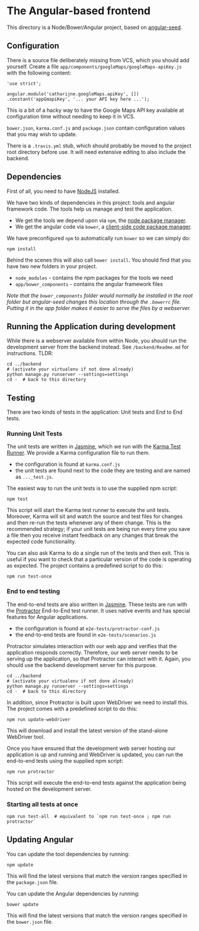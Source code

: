 # The Angular-based frontend

This directory is a Node/Bower/Angular project, based on [angular-seed](https://github.com/angular/angular-seed).


## Configuration

There is a source file deliberately missing from VCS, which you should add yourself. Create a file `app/components/googleMaps/googleMaps-apiKey.js` with the following content:

    'use strict';

    angular.module('catharijne.googleMaps.apiKey', [])
    .constant('appGmapiKey', '... your API key here ...');

This is a bit of a hacky way to have the Google Maps API key available at configuration time without needing to keep it in VCS.

`bower.json`, `karma.conf.js` and `package.json` contain configuration values that you may wish to update.

There is a `.travis.yml` stub, which should probably be moved to the project root directory before use. It will need extensive editing to also include the backend.


## Dependencies

First of all, you need to have [NodeJS](http://nodejs.org/) installed.

We have two kinds of dependencies in this project: tools and angular framework code.  The tools help
us manage and test the application.

* We get the tools we depend upon via `npm`, the [node package manager][npm].
* We get the angular code via `bower`, a [client-side code package manager][bower].

We have preconfigured `npm` to automatically run `bower` so we can simply do:

```
npm install
```

Behind the scenes this will also call `bower install`.  You should find that you have two new
folders in your project.

* `node_modules` - contains the npm packages for the tools we need
* `app/bower_components` - contains the angular framework files

*Note that the `bower_components` folder would normally be installed in the root folder but
angular-seed changes this location through the `.bowerrc` file.  Putting it in the app folder makes
it easier to serve the files by a webserver.*


## Running the Application during development

While there is a webserver available from within Node, you should run the development server from the backend instead. See `/backend/Readme.md` for instructions. TLDR:

    cd ../backend
    # (activate your virtualenv if not done already)
    python manage.py runserver --settings=settings
    cd -  # back to this directory


## Testing

There are two kinds of tests in the application: Unit tests and End to End tests.

### Running Unit Tests

The unit tests are written in
[Jasmine][jasmine], which we run with the [Karma Test Runner][karma]. We provide a Karma
configuration file to run them.

* the configuration is found at `karma.conf.js`
* the unit tests are found next to the code they are testing and are named as `..._test.js`.

The easiest way to run the unit tests is to use the supplied npm script:

```
npm test
```

This script will start the Karma test runner to execute the unit tests. Moreover, Karma will sit and
watch the source and test files for changes and then re-run the tests whenever any of them change.
This is the recommended strategy; if your unit tests are being run every time you save a file then
you receive instant feedback on any changes that break the expected code functionality.

You can also ask Karma to do a single run of the tests and then exit.  This is useful if you want to
check that a particular version of the code is operating as expected.  The project contains a
predefined script to do this:

```
npm run test-once
```


### End to end testing

The end-to-end tests are also written in [Jasmine][jasmine]. These tests
are run with the [Protractor][protractor] End-to-End test runner.  It uses native events and has
special features for Angular applications.

* the configuration is found at `e2e-tests/protractor-conf.js`
* the end-to-end tests are found in `e2e-tests/scenarios.js`

Protractor simulates interaction with our web app and verifies that the application responds
correctly. Therefore, our web server needs to be serving up the application, so that Protractor
can interact with it.
Again, you should use the backend development server for this purpose.

    cd ../backend
    # (activate your virtualenv if not done already)
    python manage.py runserver --settings=settings
    cd -  # back to this directory

In addition, since Protractor is built upon WebDriver we need to install this.  The project comes with a predefined script to do this:

```
npm run update-webdriver
```

This will download and install the latest version of the stand-alone WebDriver tool.

Once you have ensured that the development web server hosting our application is up and running
and WebDriver is updated, you can run the end-to-end tests using the supplied npm script:

```
npm run protractor
```

This script will execute the end-to-end tests against the application being hosted on the
development server.

### Starting all tests at once

    npm run test-all  # equivalent to `npm run test-once ; npm run protractor`


## Updating Angular

You can update the tool dependencies by running:

```
npm update
```

This will find the latest versions that match the version ranges specified in the `package.json` file.

You can update the Angular dependencies by running:

```
bower update
```

This will find the latest versions that match the version ranges specified in the `bower.json` file.


[git]: http://git-scm.com/
[bower]: http://bower.io
[npm]: https://www.npmjs.org/
[node]: http://nodejs.org
[protractor]: https://github.com/angular/protractor
[jasmine]: http://jasmine.github.io
[karma]: http://karma-runner.github.io
[travis]: https://travis-ci.org/
[http-server]: https://github.com/nodeapps/http-server
